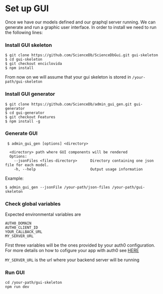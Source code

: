 # Set up GUI
Once we have our models defined and our graphql server running. We can generate and run a graphic user interface.
In order to install we need to run the following lines:
### Install GUI skeleton
```
$ git clone https://github.com/ScienceDb/ScienceDbGui.git gui-skeleton
$ cd gui-skeleton
$ git checkout enciclovida
$ npm install
```
From now on we will assume that your gui skeleton is stored in `/your-path/gui-skeleton`

### Install GUI generator

```
$ git clone https://github.com/ScienceDb/admin_gui_gen.git gui-generator
$ cd gui-generator
$ git checkout Features
$ npm install -g
```

### Generate GUI
```
 $ admin_gui_gen [options] <directory>

  <directory> path where GUI components will be rendered
  Options:
    --jsonFiles <files-directory>      Directory containing one json file for each model.
    -h, --help                         Output usage information
```
Example:
```
$ admin_gui_gen --jsonFile /your-path/json-files /your-path/gui-skeleton
```
### Check global variables
Expected environmental variables are
```
AUTH0_DOMAIN
AUTH0_CLIENT_ID
YOUR_CALLBACK_URL
MY_SERVER_URL
```
First three variables will be the ones provided by your auth0 configuration. For more details on how to cofigure your app with auth0 see [HERE](https://auth0.com/docs/quickstart/spa/vuejs#configure-auth0)

`MY_SERVER_URL` is the url where your backend server will be running

### Run GUI
```
cd /your-path/gui-skeleton
npm run dev
```
